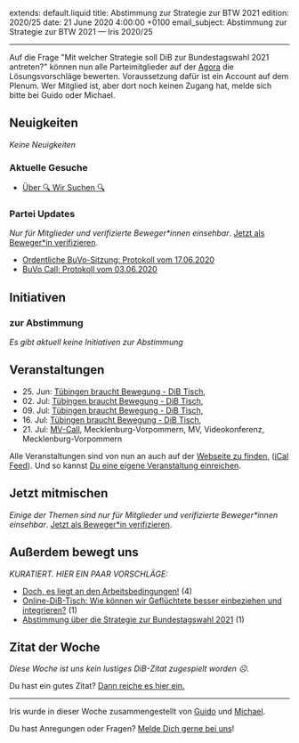 
extends: default.liquid
title: Abstimmung zur Strategie zur BTW 2021
edition: 2020/25
date: 21 June 2020 4:00:00 +0100
email_subject: Abstimmung zur Strategie zur BTW 2021 — Iris 2020/25

---
Auf die Frage "Mit welcher Strategie soll DiB zur Bundestagswahl 2021 antreten?" können nun alle Parteimitglieder auf der [Agora](https://abstimmen.bewegung.jetzt/issue/3-mit-welcher-strategie-soll-dib-zur-bundestagswahl-2021-antreten) die Lösungsvorschläge bewerten.
Voraussetzung dafür ist ein Account auf dem Plenum. Wer Mitglied ist, aber dort noch keinen Zugang hat, melde sich bitte bei Guido oder Michael.

## Neuigkeiten

_Keine Neuigkeiten_

### Aktuelle Gesuche

 - [Über 🔍 Wir Suchen 🔍](https://marktplatz.bewegung.jetzt/t/ueber-wir-suchen/8837)

### Partei Updates

_Nur für Mitglieder und verifizierte Beweger\*innen einsehbar_. [Jetzt als Beweger\*in verifizieren](https://bewegung.jetzt/bewegerin-werden/).

 - [Ordentliche BuVo-Sitzung: Protokoll vom 17.06.2020](https://marktplatz.bewegung.jetzt/t/ordentliche-buvo-sitzung-protokoll-vom-17-06-2020/34653)
 - [BuVo Call: Protokoll vom 03.06.2020](https://marktplatz.bewegung.jetzt/t/buvo-call-protokoll-vom-03-06-2020/34590)

## Initiativen

### zur Abstimmung
_Es gibt aktuell keine Initiativen zur Abstimmung_

## Veranstaltungen

 - 25.&nbsp;Jun: [Tübingen braucht Bewegung - DiB Tisch](https://bewegung.jetzt/veranstaltungen/tuebingen-braucht-bewegung-dib-tisch-2-2020-06-25/), 
 - 02.&nbsp;Jul: [Tübingen braucht Bewegung - DiB Tisch](https://bewegung.jetzt/veranstaltungen/tuebingen-braucht-bewegung-dib-tisch-2-2020-07-02/), 
 - 09.&nbsp;Jul: [Tübingen braucht Bewegung - DiB Tisch](https://bewegung.jetzt/veranstaltungen/tuebingen-braucht-bewegung-dib-tisch-2-2020-07-09/), 
 - 16.&nbsp;Jul: [Tübingen braucht Bewegung - DiB Tisch](https://bewegung.jetzt/veranstaltungen/tuebingen-braucht-bewegung-dib-tisch-2-2020-07-16/), 
 - 21.&nbsp;Jul: [MV-Call](https://bewegung.jetzt/veranstaltungen/mv-call/), Mecklenburg-Vorpommern, MV, Videokonferenz, Mecklenburg-Vorpommern


Alle Veranstaltungen sind von nun an auch auf der [Webseite zu finden](https://bewegung.jetzt/veranstaltungen/), ([iCal Feed](https://bewegung.jetzt/?ical=1)). Und so kannst [Du eine eigene Veranstaltung einreichen](https://marktplatz.bewegung.jetzt/t/eine-veranstaltung-auf-der-webseite-einreichen/21379).

## Jetzt mitmischen

_Einige der Themen sind nur für Mitglieder und verifizierte Beweger\*innen einsehbar_. [Jetzt als Beweger\*in verifizieren](https://bewegung.jetzt/bewegerin-werden/).


## Außerdem bewegt uns

_KURATIERT. HIER EIN PAAR VORSCHLÄGE:_
 - [Doch, es liegt an den Arbeitsbedingungen!](https://marktplatz.bewegung.jetzt/t/doch-es-liegt-an-den-arbeitsbedingungen/34654) (4)
 - [Online-DiB-Tisch: Wie können wir Geflüchtete besser einbeziehen und integrieren?](https://marktplatz.bewegung.jetzt/t/online-dib-tisch-wie-koennen-wir-gefluechtete-besser-einbeziehen-und-integrieren/34649) (1)
 - [Abstimmung über die Strategie zur Bundestagswahl 2021](https://marktplatz.bewegung.jetzt/t/abstimmung-ueber-die-strategie-zur-bundestagswahl-2021/34656) (1)


## Zitat der Woche
_Diese Woche ist uns kein lustiges DiB-Zitat zugespielt worden ☹._

Du hast ein gutes Zitat? [Dann reiche es hier ein.](https://marktplatz.bewegung.jetzt/t/lustige-dib-zitate/10175)


---

Iris wurde in dieser Woche zusammengestellt von [Guido](https://marktplatz.bewegung.jetzt/u/Guido/) und [Michael](https://marktplatz.bewegung.jetzt/u/MichaelVoss/).

Du hast Anregungen oder Fragen? [Melde Dich gerne bei uns](https://marktplatz.bewegung.jetzt/t/neu-iris-die-woechtliche-zusammenfasssung-zum-sonntagsbrunch/10990)!

